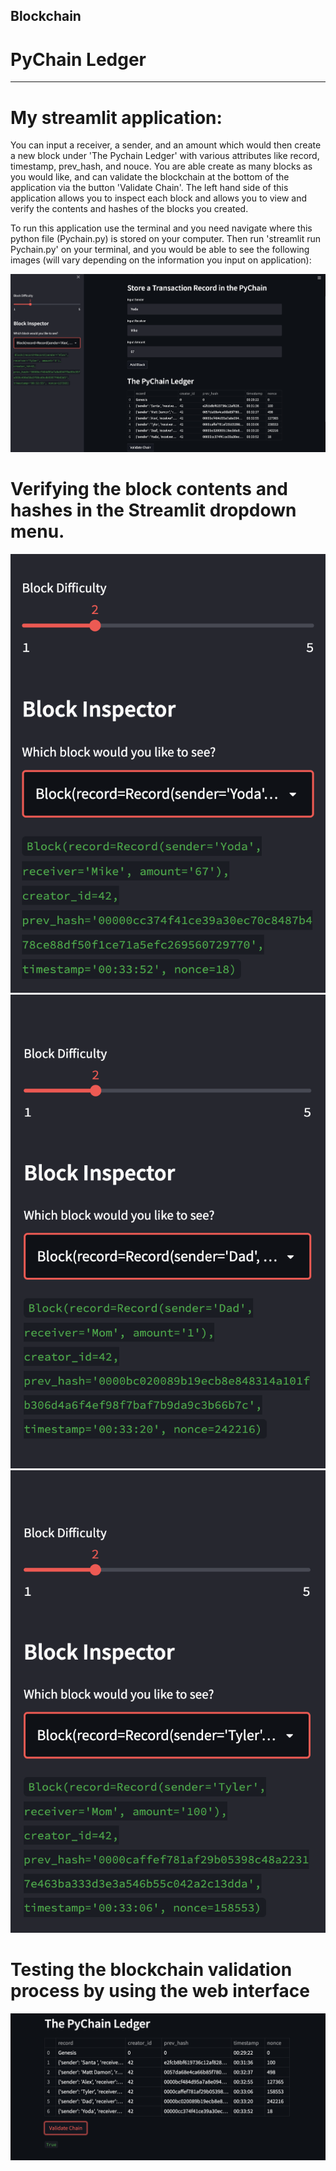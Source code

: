 ## Blockchain
# PyChain Ledger

---
# My streamlit application:
You can input a receiver, a sender, and an amount which would then create a new block under 'The Pychain Ledger' with various attributes like record, timestamp, prev_hash, and nouce.
You are able create as many blocks as you would like, and can validate the blockchain at the bottom of the application via the button 'Validate Chain'.
The left hand side of this application allows you to inspect each block and allows you to view and verify the contents and hashes of the blocks you created.


To run this application use the terminal and you need navigate where this python file (Pychain.py) is stored on your computer. Then run 'streamlit run Pychain.py' on your terminal, and you would be able to see the following images (will vary depending on the information you input on application): 

![image1](Screenshots/screenshot3.png)

# Verifying the block contents and hashes in the Streamlit dropdown menu.
![image2](Screenshots/screenshot1.png)
![image3](Screenshots/screenshot2.png)
![image4](Screenshots/screenshot4.png)

# Testing the blockchain validation process by using the web interface
![image5](Screenshots/screenshot5.png)
